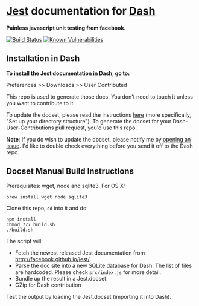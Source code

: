# [Jest](http://facebook.github.io/jest/) documentation for [Dash](http://kapeli.com/dash)
**Painless javascript unit testing from facebook.**

[![Build Status](https://travis-ci.org/epitaphmike/jest-dash.svg?branch=master)](https://travis-ci.org/epitaphmike/jest-dash) [![Known Vulnerabilities](https://snyk.io/test/github/epitaphmike/flow-dash/badge.svg)](https://snyk.io/test/github/epitaphmike/flow-dash)

## Installation in Dash

**To install the Jest documentation in Dash, go to:**

Preferences >> Downloads >> User Contributed

This repo is used to generate those docs. You don't need to touch it unless you want to contribute to it.

To update the docset, please read the instructions [here](https://github.com/Kapeli/Dash-User-Contributions#contribute-a-new-docset) (more specifically, "Set up your directory structure"). To generate the docset for your Dash-User-Contributions pull request, you'd use this repo.

**Note**: If you do wish to update the docset, please notify me by [opening an issue](https://github.com/epitaphmike/jest-dash/issues/new). I'd like to double check everything before you send it off to the Dash repo.

## Docset Manual Build Instructions

Prerequisites: wget, node and sqlite3. For OS X:

    brew install wget node sqlite3

Clone this repo, `cd` into it and do:

    npm install
    chmod 777 build.sh
    ./build.sh

The script will:

- Fetch the newest released Jest documentation from http://facebook.github.io/jest/.
- Parse the doc site into a new SQLite database for Dash. The list of files are hardcoded. Please check `src/index.js` for more detail.
- Bundle up the result in a Jest.docset.
- GZip for Dash contribution

Test the output by loading the Jest.docset (importing it into Dash).
